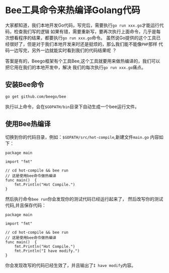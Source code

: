 # Bee工具命令来热编译Golang代码

大家都知道，我们本地开发Go代码，写完后，需要执行```go run xxx.go```才能运行代码，检查我们写的逻辑
如果有错，需要重新写，要再次执行上面命令，几乎是每次想看程序的结果，都要执行```go run xxx.go```命令。
虽然说Go提供的这个工具已经很好了，但是对于我们本地开发来时还是挺烦的，那么我们能不能像```PHP```那样
代码一边写完，另外一边就能实时看到我们的代码结果呢 ？

答案是有的，Beego框架有个工具Bee,这个工具就要用来做热编译的，我们可以把它用在我们的本地开发中，解决
我们的每次执行```go run xxx.go```痛点。

## 安装Bee命令
```$xslt
go get github.com/beego/bee
```
执行以上命令，会在```$GOPATH/bin```目录下自动生成一个bee运行文件。

## 使用Bee热编译
切换到你的代码目录，例如：```$GOPATH/src/hot-compile```,新建文件```main.go```
内容如下：
```$xslt
package main

import "fmt"

// cd hot-compile && bee run
// 这是使用bee命令做热编译
func main()  {
	fmt.Println("Hot Compile.")
}
```
然后执行命令```bee run```你会发现你的测试代码已经运行起来了，
然后改写你的测试代码,并且保存代码：
```
package main

import "fmt"

// cd hot-compile && bee run
// 这是使用bee命令做热编译
func main()  {
	fmt.Println("Hot Compile.")
	fmt.Println("I have modify.")
}
```
你会发现改写的代码已经生效了，并且输出了```I have modify```内容。
